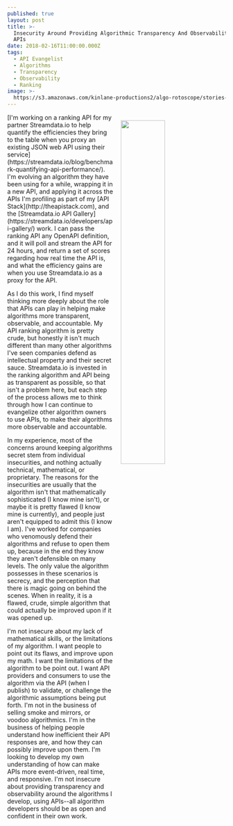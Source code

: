 ```yaml
---
published: true
layout: post
title: >-
  Insecurity Around Providing Algorithmic Transparency And Observability Using
  APIs
date: 2018-02-16T11:00:00.000Z
tags:
  - API Evangelist
  - Algorithms
  - Transparency
  - Observability
  - Ranking
image: >-
  https://s3.amazonaws.com/kinlane-productions2/algo-rotoscope/stories-new/68_113_800_500_0_max_0_-1_-1.jpg
---
```

<p><img src="https://s3.amazonaws.com/kinlane-productions2/algo-rotoscope/stories-new/68_113_800_500_0_max_0_-1_-1.jpg" align="right" width="45%" style="padding: 15px;" /></p>[I'm working on a ranking API for my partner Streamdata.io to help quantify the efficiencies they bring to the table when you proxy an existing JSON web API using their service](https://streamdata.io/blog/benchmark-quantifying-api-performance/). I'm evolving an algorithm they have been using for a while, wrapping it in a new API, and applying it across the APIs I'm profiling as part of my [API Stack](http://theapistack.com), and the [Streamdata.io API Gallery](https://streamdata.io/developers/api-gallery/) work. I can pass the ranking API any OpenAPI definition, and it will poll and stream the API for 24 hours, and return a set of scores regarding how real time the API is, and what the efficiency gains are when you use Streamdata.io as a proxy for the API.

As I do this work, I find myself thinking more deeply about the role that APIs can play in helping make algorithms more transparent, observable, and accountable. My API ranking algorithm is pretty crude, but honestly it isn't much different than many other algorithms I've seen companies defend as intellectual property and their secret sauce. Streamdata.io is invested in the ranking algorithm and API being as transparent as possible, so that isn't a problem here, but each step of the process allows me to think through how I can continue to evangelize other algorithm owners to use APIs, to make their algorithms more observable and accountable.

In my experience, most of the concerns around keeping algorithms secret stem from individual insecurities, and nothing actually technical, mathematical, or proprietary. The reasons for the insecurities are usually that the algorithm isn't that mathematically sophisticated (I know mine isn't), or maybe it is pretty flawed (I know mine is currently), and people just aren't equipped to admit this (I know I am). I've worked for companies who venomously defend their algorithms and refuse to open them up, because in the end they know they aren't defensible on many levels. The only value the algorithm possesses in these scenarios is secrecy, and the perception that there is magic going on behind the scenes. When in reality, it is a flawed, crude, simple algorithm that could actually be improved upon if it was opened up. 

I'm not insecure about my lack of mathematical skills, or the limitations of my algorithm. I want people to point out its flaws, and improve upon my math. I want the limitations of the algorithm to be point out. I want API providers and consumers to use the algorithm via the API (when I publish) to validate, or challenge the algorithmic assumptions being put forth. I'm not in the business of selling smoke and mirrors, or voodoo algorithmics. I'm in the business of helping people understand how inefficient their API responses are, and how they can possibly improve upon them. I'm looking to develop my own understanding of how can make APIs more event-driven, real time, and responsive. I'm not insecure about providing transparency and observability around the algorithms I develop, using APIs--all algorithm developers should be as open and confident in their own work.
